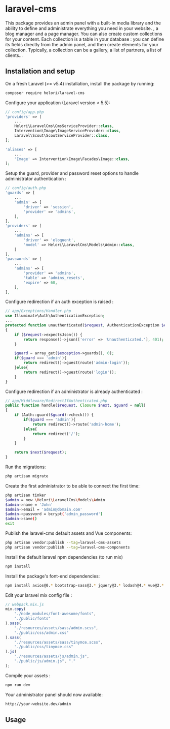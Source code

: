 # laravel-cms
This package provides an admin panel with a built-in media library and the ability to define and administrate everything you need in your website. , a blog manager and a page manager. You can also create custom collections for your content. Each collection is a table in your database : you can define its fields directly from the admin panel, and then create elements for your collection. Typically, a collection can be a gallery, a list of partners, a list of clients...

## Installation and setup

On a fresh Laravel (>= v5.4) installation, install the package by running:
```bash
composer require helori/laravel-cms
```

Configure your application (Laravel version < 5.5):
```php
// config/app.php
'providers' => [
    ...
    Helori\LaravelCms\CmsServiceProvider::class,
    Intervention\Image\ImageServiceProvider::class,
    Laravel\Scout\ScoutServiceProvider::class,
];

'aliases' => [
    ...
    'Image' => Intervention\Image\Facades\Image::class,
];
```
Setup the guard, provider and password reset options to handle administrator authentication :
```php
// config/auth.php
'guards' => [
    ...
    'admin' => [
        'driver' => 'session',
        'provider' => 'admins',
    ],
],
'providers' => [
    ...
    'admins' => [
        'driver' => 'eloquent',
        'model' => Helori\LaravelCms\Models\Admin::class,
    ]
],
'passwords' => [
    ...
    'admins' => [
        'provider' => 'admins',
        'table' => 'admins_resets',
        'expire' => 60,
    ],
],
```
Configure redirection if an auth exception is raised :
```php
// app/Exceptions/Handler.php
use Illuminate\Auth\AuthenticationException;
...
protected function unauthenticated($request, AuthenticationException $exception)
{
    if ($request->expectsJson()) {
        return response()->json(['error' => 'Unauthenticated.'], 401);
    }

    $guard = array_get($exception->guards(), 0);
    if($guard === 'admin'){
        return redirect()->guest(route('admin-login'));
    }else{
        return redirect()->guest(route('login'));
    }
}
```
Configure redirection if an administrator is already authenticated :
```php
// app/Middleware/RedirectIfAuthenticated.php
public function handle($request, Closure $next, $guard = null)
{
    if (Auth::guard($guard)->check()) {
        if($guard === 'admin'){
            return redirect()->route('admin-home');
        }else{
            return redirect('/');
        }
    }

    return $next($request);
}
```

Run the migrations:
```bash
php artisan migrate
```

Create the first administrator to be able to connect the first time:
```bash
php artisan tinker
$admin = new \Helori\LaravelCms\Models\Admin
$admin->name = 'John'
$admin->email = 'admin@domain.com'
$admin->password = bcrypt('admin_password')
$admin->save()
exit
```

Publish the laravel-cms default assets and Vue components:
```bash
php artisan vendor:publish --tag=laravel-cms-assets
php artisan vendor:publish --tag=laravel-cms-components
```

Install the default laravel npm dependencies (to run mix)
```bash
npm install
```

Install the package's font-end dependencies: 
```bash
npm install axios@0.* bootstrap-sass@3.* jquery@3.* lodash@4.* vue@2.* vuex@2.* vue-router@2.* font-awesome tinymce moment vue-crud --save-dev
```

Edit your laravel mix config file :
```js
// webpack.mix.js
mix.copy(
    "./node_modules/font-awesome/fonts",
    "./public/fonts"
).sass(
    "./resources/assets/sass/admin.scss",
    "./public/css/admin.css"
).sass(
    "./resources/assets/sass/tinymce.scss",
    "./public/css/tinymce.css"
).js(
    "./resources/assets/js/admin.js",
    "./public/js/admin.js", "."
);
```

Compile your assets :
```bash
npm run dev
```

Your administrator panel should now available:
```bash
http://your-website.dev/admin
```

## Usage


